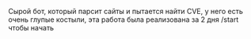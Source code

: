 Сырой бот, который парсит сайты и пытается найти CVE, у него есть очень глупые костыли, эта работа была реализована за 2 дня
/start чтобы начать
